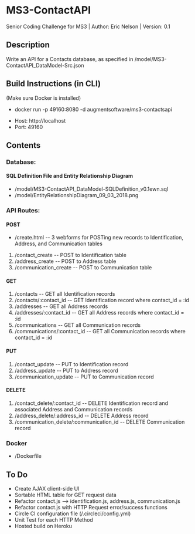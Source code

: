 # MS3-ContactAPI
Senior Coding Challenge for MS3 | Author: Eric Nelson | Version: 0.1

## Description
Write an API for a Contacts database, as specified in /model/MS3-ContactAPI_DataModel-Src.json

## Build Instructions (in CLI)
(Make sure Docker is installed)
* docker run -p 49160:8080 -d augmentsoftware/ms3-contactsapi
  
- Host: http://localhost
- Port: 49160

## Contents
### Database:
#### SQL Definition File and Entity Relationship Diagram
* /model/MS3-ContactAPI_DataModel-SQLDefinition_v0.1ewn.sql
* /model/EntityRelationshipDiagram_09_03_2018.png

### API Routes:
#### POST
* /create.html -- 3 webforms for POSTing new records to Identification, Address, and Communication tables
1. /contact_create -- POST to Identification table
2. /address_create -- POST to Address table
3. /communication_create -- POST to Communication table

#### GET
1. /contacts -- GET all Identification records
2. /contacts/:contact_id -- GET Identification record where contact_id = :id
3. /addresses -- GET all Address records
4. /addresses/:contact_id -- GET all Address records where contact_id = :id
5. /communications -- GET all Communication records
6. /communications/:contact_id -- GET all Communication records where contact_id = :id

#### PUT
1. /contact_update -- PUT to Identification record
2. /address_update -- PUT to Address record
3. /communication_update -- PUT to Communication record

#### DELETE
1. /contact_delete/:contact_id -- DELETE Identification record and associated Address and Communication records
2. /address_delete/:address_id -- DELETE Address record
3. /communication_delete/:communication_id -- DELETE Communication record

### Docker
* /Dockerfile

## To Do
* Create AJAX client-side UI
* Sortable HTML table for GET request data
* Refactor contact.js --> identification.js, address.js, communication.js
* Refactor contact.js with HTTP Request error/success functions
* Circle CI configuration file (/.circleci/config.yml)
* Unit Test for each HTTP Method
* Hosted build on Heroku

